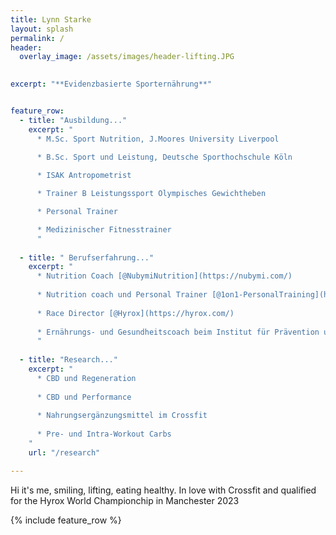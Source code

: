 ```yaml
---
title: Lynn Starke
layout: splash
permalink: /
header:
  overlay_image: /assets/images/header-lifting.JPG
  

excerpt: "**Evidenzbasierte Sporternährung**"


feature_row:
  - title: "Ausbildung..."
    excerpt: "
      * M.Sc. Sport Nutrition, J.Moores University Liverpool
    
      * B.Sc. Sport und Leistung, Deutsche Sporthochschule Köln

      * ISAK Antropometrist   

      * Trainer B Leistungssport Olympisches Gewichtheben

      * Personal Trainer

      * Medizinischer Fitnesstrainer
      "
    
  - title: " Berufserfahrung..."
    excerpt: "
      * Nutrition Coach [@NubymiNutrition](https://nubymi.com/)
    
      * Nutrition coach und Personal Trainer [@1on1-PersonalTraining](https://1on1-personaltraining.de/)
    
      * Race Director [@Hyrox](https://hyrox.com/)
    
      * Ernährungs- und Gesundheitscoach beim Institut für Prävention und Nachsorge [@IPN](https://ipn.eu/)
      "
  
  - title: "Research..."
    excerpt: "
      * CBD und Regeneration
    
      * CBD und Performance
    
      * Nahrungsergänzungsmittel im Crossfit
    
      * Pre- und Intra-Workout Carbs
    "
    url: "/research"

---
```



Hi it's me, smiling, lifting, eating healthy. 
In love with Crossfit and qualified for the Hyrox World Championchip in Manchester 2023 


{% include feature_row %}
